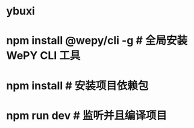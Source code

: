 # ybuxi

# npm install @wepy/cli -g # 全局安装 WePY CLI 工具
# npm install # 安装项目依赖包
# npm run dev # 监听并且编译项目
